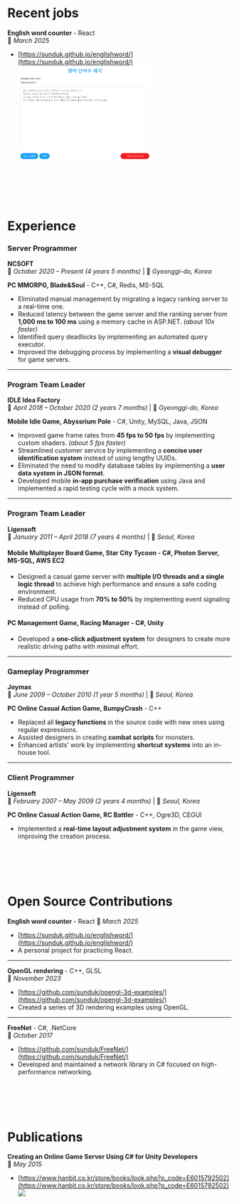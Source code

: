 # Recent jobs

**English word counter** - React  
📅 *March 2025*
- [https://sunduk.github.io/englishword/](https://sunduk.github.io/englishword/)  
  <a href="https://sunduk.github.io/englishword/"><img src="./screenshot_wordcounter.png" width="300px" title="Github_Logo"/></a>


<br><br><br><br>


# Experience

### **Server Programmer**  
**NCSOFT**  
📅 *October 2020 – Present (4 years 5 months)* | 📍 *Gyeonggi-do, Korea*  

**PC MMORPG, Blade&Soul** - C++, C#, Redis, MS-SQL  
- Eliminated manual management by migrating a legacy ranking server to a real-time one.
- Reduced latency between the game server and the ranking server from **1,000 ms to 100 ms** using a memory cache in ASP.NET. *(about 10x faster)*
- Identified query deadlocks by implementing an automated query executor.
- Improved the debugging process by implementing a **visual debugger** for game servers.

---

### **Program Team Leader**  
**IDLE Idea Factory**  
📅 *April 2018 – October 2020 (2 years 7 months)* | 📍 *Gyeonggi-do, Korea*  

**Mobile Idle Game, Abyssrium Pole** - C#, Unity, MySQL, Java, JSON  
- Improved game frame rates from **45 fps to 50 fps** by implementing custom shaders. *(about 5 fps faster)*
- Streamlined customer service by implementing a **concise user identification system** instead of using lengthy UUIDs.
- Eliminated the need to modify database tables by implementing a **user data system in JSON format**.
- Developed mobile **in-app purchase verification** using Java and implemented a rapid testing cycle with a mock system.

---

### **Program Team Leader**  
**Ligensoft**  
📅 *January 2011 – April 2018 (7 years 4 months)* | 📍 *Seoul, Korea*  

#### **Mobile Multiplayer Board Game, Star City Tycoon** - C#, Photon Server, MS-SQL, AWS EC2  
- Designed a casual game server with **multiple I/O threads and a single logic thread** to achieve high performance and ensure a safe coding environment.
- Reduced CPU usage from **70% to 50%** by implementing event signaling instead of polling.

#### **PC Management Game, Racing Manager** - C#, Unity  
- Developed a **one-click adjustment system** for designers to create more realistic driving paths with minimal effort.

---

### **Gameplay Programmer**  
**Joymax**  
📅 *June 2009 – October 2010 (1 year 5 months)* | 📍 *Seoul, Korea*  

**PC Online Casual Action Game, BumpyCrash** - C++  
- Replaced all **legacy functions** in the source code with new ones using regular expressions.
- Assisted designers in creating **combat scripts** for monsters.
- Enhanced artists’ work by implementing **shortcut systems** into an in-house tool.

---

### **Client Programmer**  
**Ligensoft**  
📅 *February 2007 – May 2009 (2 years 4 months)* | 📍 *Seoul, Korea*  

**PC Online Casual Action Game, RC Battler** - C++, Ogre3D, CEGUI  
- Implemented a **real-time layout adjustment system** in the game view, improving the creation process.


<br><br><br><br>

# Open Source Contributions

**English word counter** - React
📅 *March 2025*
- [https://sunduk.github.io/englishword/](https://sunduk.github.io/englishword/)
- A personal project for practicing React.

---

**OpenGL rendering** - C++, GLSL  
📅 *November 2023*
- [https://github.com/sunduk/opengl-3d-examples/](https://github.com/sunduk/opengl-3d-examples/)
- Created a series of 3D rendering examples using OpenGL.

---

**FreeNet** - C#, .NetCore  
📅 *October 2017*
- [https://github.com/sunduk/FreeNet/](https://github.com/sunduk/FreeNet/)
- Developed and maintained a network library in C# focused on high-performance networking.


<br><br><br><br>

# Publications

**Creating an Online Game Server Using C# for Unity Developers**  
📅 *May 2015*
- [https://www.hanbit.co.kr/store/books/look.php?p_code=E6015792502](https://www.hanbit.co.kr/store/books/look.php?p_code=E6015792502)  
  <a href="https://www.hanbit.co.kr/store/books/look.php?p_code=E6015792502"><img src="https://www.hanbit.co.kr/data/ebook/E6015792502_l.jpg" width=100></a>
 
